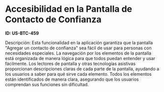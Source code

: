 # Accesibilidad en la Pantalla de Contacto de Confianza

**ID: US-BTC-459**

Descripción: Esta funcionalidad en la aplicación garantiza que la pantalla "Agregar un contacto de confianza" sea fácil de usar para personas con necesidades especiales. La navegación por los elementos de la pantalla está organizada de manera lógica para que todos puedan entender y usar fácilmente. Los lectores de pantalla y otras tecnologías asistivas proporcionan descripciones claras de cada parte de la pantalla, ayudando a los usuarios a saber para qué sirve cada elemento. Todos los elementos están identificados de manera clara, asegurando que los usuarios comprendan sus funciones sin dificultad.